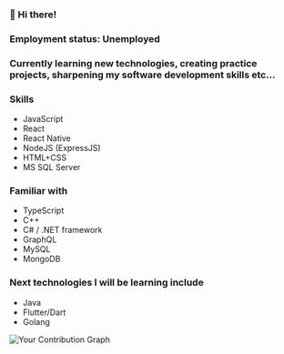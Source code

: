 ### 👋 Hi there!
### Employment status: Unemployed
### Currently learning new technologies, creating practice projects, sharpening my software development skills etc...
### Skills
* JavaScript
* React 
* React Native
* NodeJS (ExpressJS)
* HTML+CSS
* MS SQL Server
### Familiar with
* TypeScript
* C++
* C# / .NET framework
* GraphQL
* MySQL
* MongoDB

### Next technologies I will be learning include 
* Java
* Flutter/Dart 
* Golang

![Your Contribution Graph](https://github.com/users/rostovic/contributions)
